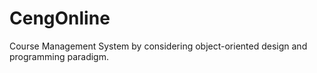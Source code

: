 # CengOnline
Course Management System by considering object-oriented design and programming paradigm.
